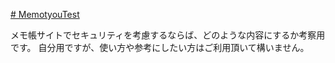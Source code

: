 [# MemotyouTest](https://uni928.github.io/MemotyouTest/)

メモ帳サイトでセキュリティを考慮するならば、どのような内容にするか考察用です。
自分用ですが、使い方や参考にしたい方はご利用頂いて構いません。
